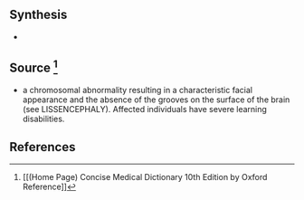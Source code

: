 ## Synthesis
- 
## Source [^1]
- a chromosomal abnormality resulting in a characteristic facial appearance and the absence of the grooves on the surface of the brain (see LISSENCEPHALY). Affected individuals have severe learning disabilities.
## References

[^1]: [[(Home Page) Concise Medical Dictionary 10th Edition by Oxford Reference]]